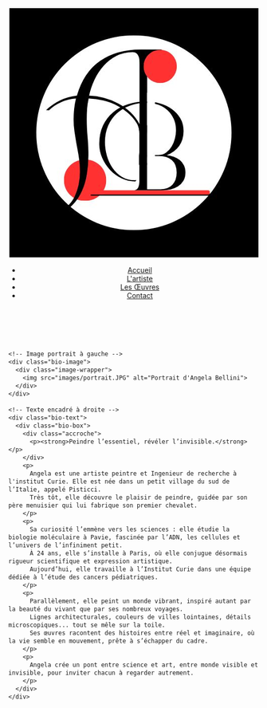 <!DOCTYPE html>
<html lang="fr">
<head>
  <meta charset="UTF-8">
  <title>Angela Bellini - L'artiste</title>
  <meta name="viewport" content="width=device-width, initial-scale=1.0">
  <link rel="stylesheet" href="style.css">
  <link href="https://fonts.googleapis.com/css2?family=Playfair+Display&family=Montserrat&display=swap" rel="stylesheet">
</head>  
  <style>
    .artiste-section {
      margin-top: 100px; /* Ajuste selon la hauteur de ta navbar */
    }
  </style>
<body>

  <header>
    <nav class="navbar">
        <div class="logo">
         <a href="index.html">
         <img src="images/Logo artiste.jpg" alt="Logo Angela Bellini" class="logo-img">
        </a>
        </div>
      <ul class="menu">
        <li><a href="index.html">Accueil</a></li>
        <li><a href="artiste.html">L'artiste</a></li>
        <li><a href="galerie.html">Les Œuvres</a></li>
        <li><a href="contact.html">Contact</a></li>
      </ul>
    </nav>
  </header>

  <main>
<section class="artiste-section">
  <div class="container">
    
    <!-- Image portrait à gauche -->
    <div class="bio-image">
      <div class="image-wrapper">
        <img src="images/portrait.JPG" alt="Portrait d'Angela Bellini">
      </div>
    </div>

    <!-- Texte encadré à droite -->
    <div class="bio-text">
      <div class="bio-box">
        <div class="accroche">
          <p><strong>Peindre l’essentiel, révéler l’invisible.</strong></p>
        </div>
        <p>
          Angela est une artiste peintre et Ingenieur de recherche à l'institut Curie. Elle est née dans un petit village du sud de l’Italie, appelé Pisticci.
          Très tôt, elle découvre le plaisir de peindre, guidée par son père menuisier qui lui fabrique son premier chevalet.
        </p>
        <p>
          Sa curiosité l’emmène vers les sciences : elle étudie la biologie moléculaire à Pavie, fascinée par l’ADN, les cellules et l’univers de l’infiniment petit.
          À 24 ans, elle s’installe à Paris, où elle conjugue désormais rigueur scientifique et expression artistique.
          Aujourd’hui, elle travaille à l’Institut Curie dans une équipe dédiée à l’étude des cancers pédiatriques.
        </p>
        <p>
          Parallèlement, elle peint un monde vibrant, inspiré autant par la beauté du vivant que par ses nombreux voyages.
          Lignes architecturales, couleurs de villes lointaines, détails microscopiques... tout se mêle sur la toile.
          Ses œuvres racontent des histoires entre réel et imaginaire, où la vie semble en mouvement, prête à s’échapper du cadre.
        </p>
        <p>
          Angela crée un pont entre science et art, entre monde visible et invisible, pour inviter chacun à regarder autrement.
        </p>
      </div>
    </div>

  </div>
</section>


